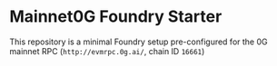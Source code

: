 # Mainnet0G Foundry Starter

This repository is a minimal Foundry setup pre-configured for the 0G mainnet RPC (`http://evmrpc.0g.ai/`, chain ID `16661`)
